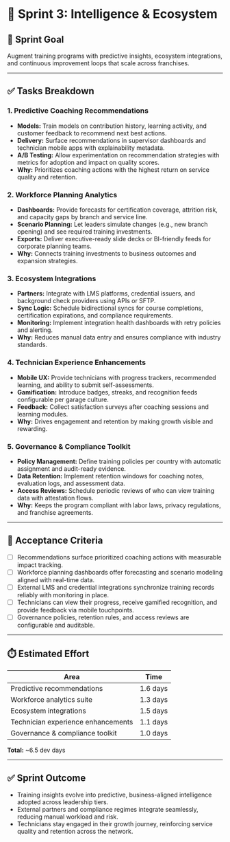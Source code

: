 # 🤖 Sprint 3: Intelligence & Ecosystem

## 🎯 Sprint Goal
Augment training programs with predictive insights, ecosystem integrations, and continuous improvement loops that scale across franchises.

---

## ✅ Tasks Breakdown

### 1. Predictive Coaching Recommendations
- **Models:** Train models on contribution history, learning activity, and customer feedback to recommend next best actions.
- **Delivery:** Surface recommendations in supervisor dashboards and technician mobile apps with explainability metadata.
- **A/B Testing:** Allow experimentation on recommendation strategies with metrics for adoption and impact on quality scores.
- **Why:** Prioritizes coaching actions with the highest return on service quality and retention.

### 2. Workforce Planning Analytics
- **Dashboards:** Provide forecasts for certification coverage, attrition risk, and capacity gaps by branch and service line.
- **Scenario Planning:** Let leaders simulate changes (e.g., new branch opening) and see required training investments.
- **Exports:** Deliver executive-ready slide decks or BI-friendly feeds for corporate planning teams.
- **Why:** Connects training investments to business outcomes and expansion strategies.

### 3. Ecosystem Integrations
- **Partners:** Integrate with LMS platforms, credential issuers, and background check providers using APIs or SFTP.
- **Sync Logic:** Schedule bidirectional syncs for course completions, certification expirations, and compliance requirements.
- **Monitoring:** Implement integration health dashboards with retry policies and alerting.
- **Why:** Reduces manual data entry and ensures compliance with industry standards.

### 4. Technician Experience Enhancements
- **Mobile UX:** Provide technicians with progress trackers, recommended learning, and ability to submit self-assessments.
- **Gamification:** Introduce badges, streaks, and recognition feeds configurable per garage culture.
- **Feedback:** Collect satisfaction surveys after coaching sessions and learning modules.
- **Why:** Drives engagement and retention by making growth visible and rewarding.

### 5. Governance & Compliance Toolkit
- **Policy Management:** Define training policies per country with automatic assignment and audit-ready evidence.
- **Data Retention:** Implement retention windows for coaching notes, evaluation logs, and assessment data.
- **Access Reviews:** Schedule periodic reviews of who can view training data with attestation flows.
- **Why:** Keeps the program compliant with labor laws, privacy regulations, and franchise agreements.

---

## 📌 Acceptance Criteria
- [ ] Recommendations surface prioritized coaching actions with measurable impact tracking.
- [ ] Workforce planning dashboards offer forecasting and scenario modeling aligned with real-time data.
- [ ] External LMS and credential integrations synchronize training records reliably with monitoring in place.
- [ ] Technicians can view their progress, receive gamified recognition, and provide feedback via mobile touchpoints.
- [ ] Governance policies, retention rules, and access reviews are configurable and auditable.

---

## ⏱️ Estimated Effort
| Area | Time |
|------|------|
| Predictive recommendations | 1.6 days |
| Workforce analytics suite | 1.3 days |
| Ecosystem integrations | 1.5 days |
| Technician experience enhancements | 1.1 days |
| Governance & compliance toolkit | 1.0 days |

**Total:** ~6.5 dev days

---

## ✅ Sprint Outcome
- Training insights evolve into predictive, business-aligned intelligence adopted across leadership tiers.
- External partners and compliance regimes integrate seamlessly, reducing manual workload and risk.
- Technicians stay engaged in their growth journey, reinforcing service quality and retention across the network.
